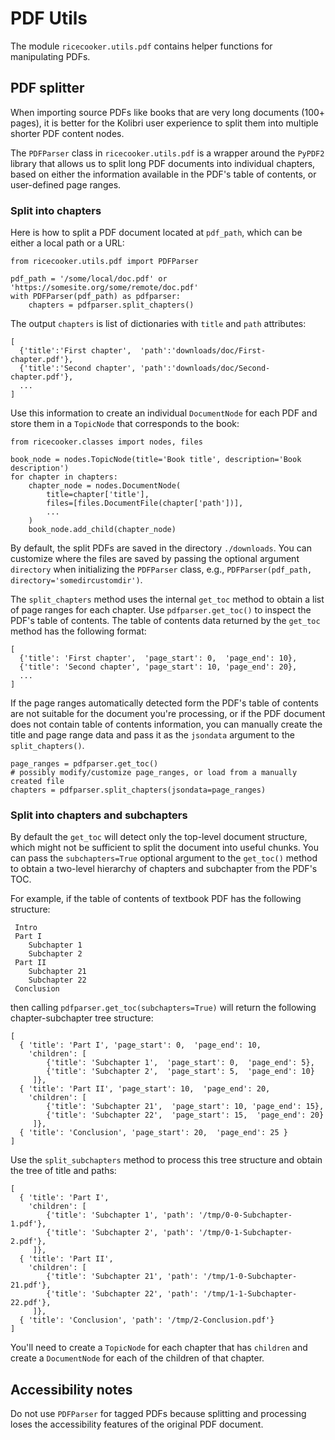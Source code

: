 PDF Utils
=========

The module `ricecooker.utils.pdf` contains helper functions for manipulating PDFs.



PDF splitter
------------
When importing source PDFs like books that are very long documents (100+ pages),
it is better for the Kolibri user experience to split them into multiple shorter PDF
content nodes.

The `PDFParser` class in `ricecooker.utils.pdf` is a wrapper around the `PyPDF2`
library that allows us to split long PDF documents into individual chapters,
based on either the information available in the PDF's table of contents, or user-defined page ranges.


### Split into chapters

Here is how to split a PDF document located at `pdf_path`, which can be either
a local path or a URL:

    from ricecooker.utils.pdf import PDFParser

    pdf_path = '/some/local/doc.pdf' or 'https://somesite.org/some/remote/doc.pdf'
    with PDFParser(pdf_path) as pdfparser:
        chapters = pdfparser.split_chapters()

The output `chapters` is list of dictionaries with `title` and `path` attributes:

    [
      {'title':'First chapter',  'path':'downloads/doc/First-chapter.pdf'},
      {'title':'Second chapter', 'path':'downloads/doc/Second-chapter.pdf'},
      ...
    ]

Use this information to create an individual `DocumentNode` for each PDF and store
them in a `TopicNode` that corresponds to the book:

    from ricecooker.classes import nodes, files

    book_node = nodes.TopicNode(title='Book title', description='Book description')
    for chapter in chapters:
        chapter_node = nodes.DocumentNode(
            title=chapter['title'],
            files=[files.DocumentFile(chapter['path'])],
            ...
        )
        book_node.add_child(chapter_node)

By default, the split PDFs are saved in the directory `./downloads`. You can customize
where the files are saved by passing the optional argument `directory` when initializing
the `PDFParser` class, e.g., `PDFParser(pdf_path, directory='somedircustomdir')`.


The `split_chapters` method uses the internal `get_toc` method to obtain a list
of page ranges for each chapter. Use `pdfparser.get_toc()` to inspect the PDF's
table of contents. The table of contents data returned by the `get_toc` method
has the following format:

    [
      {'title': 'First chapter',  'page_start': 0,  'page_end': 10},
      {'title': 'Second chapter', 'page_start': 10, 'page_end': 20},
      ...
    ]

If the page ranges automatically detected form the PDF's table of contents are
not suitable for the document you're processing, or if the PDF document does not
contain table of contents information, you can manually create the title and
page range data and pass it as the `jsondata` argument to the `split_chapters()`.

    page_ranges = pdfparser.get_toc()
    # possibly modify/customize page_ranges, or load from a manually created file
    chapters = pdfparser.split_chapters(jsondata=page_ranges)



### Split into chapters and subchapters

By default the `get_toc` will detect only the top-level document structure,
which might not be sufficient to split the document into useful chunks.
You can pass the `subchapters=True` optional argument to the `get_toc()` method
to obtain a two-level hierarchy of chapters and subchapter from the PDF's TOC.

For example, if the table of contents of textbook PDF has the following structure:

     Intro
     Part I
        Subchapter 1
        Subchapter 2
     Part II
        Subchapter 21
        Subchapter 22
     Conclusion

then calling `pdfparser.get_toc(subchapters=True)` will return the following
chapter-subchapter tree structure:

    [
      { 'title': 'Part I', 'page_start': 0,  'page_end': 10,
        'children': [
            {'title': 'Subchapter 1',  'page_start': 0,  'page_end': 5},
            {'title': 'Subchapter 2',  'page_start': 5,  'page_end': 10}
         ]},
      { 'title': 'Part II', 'page_start': 10,  'page_end': 20,
        'children': [
            {'title': 'Subchapter 21',  'page_start': 10, 'page_end': 15},
            {'title': 'Subchapter 22',  'page_start': 15,  'page_end': 20}
         ]},
      { 'title': 'Conclusion', 'page_start': 20,  'page_end': 25 }
    ]

Use the `split_subchapters` method to process this tree structure and obtain the
tree of title and paths:


    [
      { 'title': 'Part I',
        'children': [
            {'title': 'Subchapter 1', 'path': '/tmp/0-0-Subchapter-1.pdf'},
            {'title': 'Subchapter 2', 'path': '/tmp/0-1-Subchapter-2.pdf'},
         ]},
      { 'title': 'Part II',
        'children': [
            {'title': 'Subchapter 21', 'path': '/tmp/1-0-Subchapter-21.pdf'},
            {'title': 'Subchapter 22', 'path': '/tmp/1-1-Subchapter-22.pdf'},
         ]},
      { 'title': 'Conclusion', 'path': '/tmp/2-Conclusion.pdf'}
    ]

You'll need to create a `TopicNode` for each chapter that has `children` and
create a `DocumentNode` for each of the children of that chapter.





Accessibility notes
-------------------
Do not use `PDFParser` for tagged PDFs because splitting and processing loses
the accessibility features of the original PDF document.
